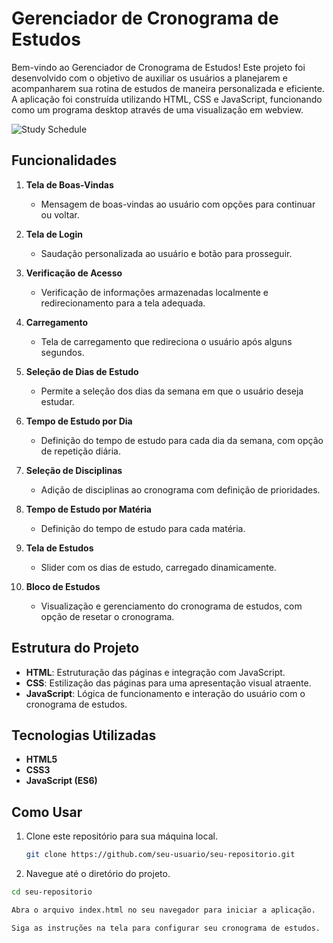 # Gerenciador de Cronograma de Estudos

Bem-vindo ao Gerenciador de Cronograma de Estudos! Este projeto foi desenvolvido com o objetivo de auxiliar os usuários a planejarem e acompanharem sua rotina de estudos de maneira personalizada e eficiente. A aplicação foi construída utilizando HTML, CSS e JavaScript, funcionando como um programa desktop através de uma visualização em webview.

![Study Schedule](https://via.placeholder.com/800x400)

## Funcionalidades

1. **Tela de Boas-Vindas**
   - Mensagem de boas-vindas ao usuário com opções para continuar ou voltar.

2. **Tela de Login**
   - Saudação personalizada ao usuário e botão para prosseguir.

3. **Verificação de Acesso**
   - Verificação de informações armazenadas localmente e redirecionamento para a tela adequada.

4. **Carregamento**
   - Tela de carregamento que redireciona o usuário após alguns segundos.

5. **Seleção de Dias de Estudo**
   - Permite a seleção dos dias da semana em que o usuário deseja estudar.

6. **Tempo de Estudo por Dia**
   - Definição do tempo de estudo para cada dia da semana, com opção de repetição diária.

7. **Seleção de Disciplinas**
   - Adição de disciplinas ao cronograma com definição de prioridades.

8. **Tempo de Estudo por Matéria**
   - Definição do tempo de estudo para cada matéria.

9. **Tela de Estudos**
   - Slider com os dias de estudo, carregado dinamicamente.

10. **Bloco de Estudos**
    - Visualização e gerenciamento do cronograma de estudos, com opção de resetar o cronograma.

## Estrutura do Projeto

- **HTML**: Estruturação das páginas e integração com JavaScript.
- **CSS**: Estilização das páginas para uma apresentação visual atraente.
- **JavaScript**: Lógica de funcionamento e interação do usuário com o cronograma de estudos.

## Tecnologias Utilizadas

- **HTML5**
- **CSS3**
- **JavaScript (ES6)**

## Como Usar

1. Clone este repositório para sua máquina local.
   ```bash
   git clone https://github.com/seu-usuario/seu-repositorio.git

2. Navegue até o diretório do projeto.
```bash
cd seu-repositorio

Abra o arquivo index.html no seu navegador para iniciar a aplicação.

Siga as instruções na tela para configurar seu cronograma de estudos.

